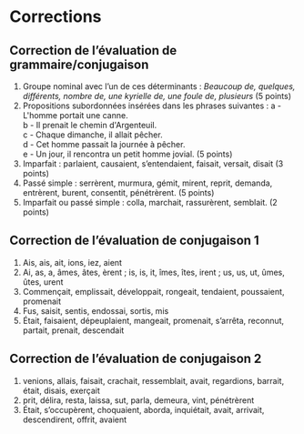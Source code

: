# Corrections
## Correction de l’évaluation de grammaire/conjugaison
1. Groupe nominal avec l’un de ces déterminants : *Beaucoup de, quelques, différents, nombre de, une kyrielle de, une foule de, plusieurs* (5 points)
2. Propositions subordonnées insérées dans les phrases suivantes :
	a - L'homme portait une canne.<br />
	b - Il prenait le chemin d'Argenteuil.<br />
	c - Chaque dimanche, il allait pêcher.<br />
	d - Cet homme passait la journée à pêcher.<br />
	e - Un jour, il rencontra un petit homme jovial. (5 points)<br />
3. Imparfait : parlaient, causaient, s’entendaient, faisait, versait, disait (3 points)
4. Passé simple : serrèrent, murmura, gémit, mirent, reprit, demanda, entrèrent, burent, consentit, pénétrèrent. (5 points)
5. Imparfait ou passé simple : colla, marchait, rassurèrent, semblait. (2 points)

## Correction de l’évaluation de conjugaison 1
1. Ais, ais, ait, ions, iez, aient
2. Ai, as, a, âmes, âtes, èrent ; is, is, it, îmes, îtes, irent ; us, us, ut, ûmes, ûtes, urent 
3. Commençait, emplissait, développait, rongeait, tendaient, poussaient, promenait
4. Fus, saisit, sentis, endossai, sortis, mis
5. Était, faisaient, dépeuplaient, mangeait, promenait, s’arrêta, reconnut, partait, prenait, descendait

## Correction de l’évaluation de conjugaison 2
1. venions, allais, faisait, crachait, ressemblait, avait, regardions, barrait, était, disais, exerçait
2. prit, délira, resta, laissa, sut, parla, demeura, vint, pénétrèrent
3. Était, s’occupèrent, choquaient, aborda, inquiétait, avait, arrivait, descendirent, offrit, avaient
